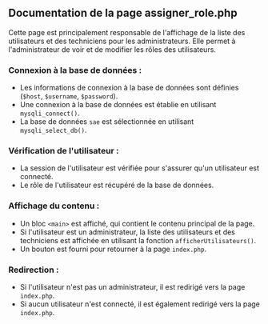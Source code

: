 ## Documentation de la page assigner_role.php

Cette page est principalement responsable de l'affichage de la liste des utilisateurs et des techniciens pour les administrateurs. Elle permet à l'administrateur de voir et de modifier les rôles des utilisateurs.

### Connexion à la base de données :

- Les informations de connexion à la base de données sont définies (`$host`, `$username`, `$password`).
- Une connexion à la base de données est établie en utilisant `mysqli_connect()`.
- La base de données `sae` est sélectionnée en utilisant `mysqli_select_db()`.

### Vérification de l'utilisateur :

- La session de l'utilisateur est vérifiée pour s'assurer qu'un utilisateur est connecté.
- Le rôle de l'utilisateur est récupéré de la base de données.

### Affichage du contenu :

- Un bloc `<main>` est affiché, qui contient le contenu principal de la page.
- Si l'utilisateur est un administrateur, la liste des utilisateurs et des techniciens est affichée en utilisant la fonction `afficherUtilisateurs()`.
- Un bouton est fourni pour retourner à la page `index.php`.

### Redirection :

- Si l'utilisateur n'est pas un administrateur, il est redirigé vers la page `index.php`.
- Si aucun utilisateur n'est connecté, il est également redirigé vers la page `index.php`.